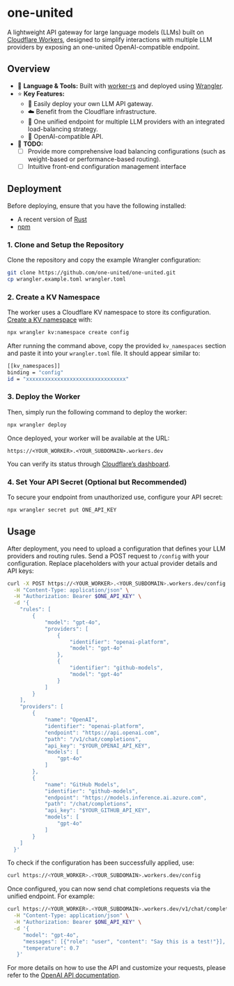 # one-united

A lightweight API gateway for large language models (LLMs) built on [Cloudflare Workers](https://workers.cloudflare.com), designed to simplify interactions with multiple LLM providers by exposing an one-united OpenAI-compatible endpoint.

## Overview

- 🦀 **Language & Tools:** Built with [worker-rs](https://github.com/cloudflare/workers-rs) and deployed using [Wrangler](https://developers.cloudflare.com/workers/wrangler).
- ⭐ **Key Features:**
  - 🤖 Easily deploy your own LLM API gateway.
  - ☁️ Benefit from the Cloudflare infrastructure.
  - 🔄 One unified endpoint for multiple LLM providers with an integrated load-balancing strategy.
  - 🔑 OpenAI-compatible API.
- 🚧 **TODO:**
  - [ ] Provide more comprehensive load balancing configurations (such as weight-based or performance-based routing).
  - [ ] Intuitive front-end configuration management interface

## Deployment

Before deploying, ensure that you have the following installed:

- A recent version of [Rust](https://rustup.rs)
- [npm](https://docs.npmjs.com/downloading-and-installing-node-js-and-npm)

### 1. Clone and Setup the Repository

Clone the repository and copy the example Wrangler configuration:

```bash
git clone https://github.com/one-united/one-united.git
cp wrangler.example.toml wrangler.toml
```

### 2. Create a KV Namespace

The worker uses a Cloudflare KV namespace to store its configuration. [Create a KV namespace](https://developers.cloudflare.com/workers/wrangler/commands/#kv-namespace-create) with:

```bash
npx wrangler kv:namespace create config
```

After running the command above, copy the provided `kv_namespaces` section and paste it into your `wrangler.toml` file. It should appear similar to:

```bash
[[kv_namespaces]]
binding = "config"
id = "xxxxxxxxxxxxxxxxxxxxxxxxxxxxxxxx"
```

### 3. Deploy the Worker

Then, simply run the following command to deploy the worker:

```bash
npx wrangler deploy
```

Once deployed, your worker will be available at the URL:

```
https://<YOUR_WORKER>.<YOUR_SUBDOMAIN>.workers.dev
```

You can verify its status through [Cloudflare’s dashboard](https://dash.cloudflare.com).

### 4. Set Your API Secret (Optional but Recommended)

To secure your endpoint from unauthorized use, configure your API secret:

```bash
npx wrangler secret put ONE_API_KEY
```

## Usage

After deployment, you need to upload a configuration that defines your LLM providers and routing rules. Send a POST request to `/config` with your configuration. Replace placeholders with your actual provider details and API keys:

```bash
curl -X POST https://<YOUR_WORKER>.<YOUR_SUBDOMAIN>.workers.dev/config \
  -H "Content-Type: application/json" \
  -H "Authorization: Bearer $ONE_API_KEY" \
  -d '{
    "rules": [
        {
            "model": "gpt-4o",
            "providers": [
                {
                    "identifier": "openai-platform",
                    "model": "gpt-4o"
                },
                {
                    "identifier": "github-models",
                    "model": "gpt-4o"
                }
            ]
        }
    ],
    "providers": [
        {
            "name": "OpenAI",
            "identifier": "openai-platform",
            "endpoint": "https://api.openai.com",
            "path": "/v1/chat/completions",
            "api_key": "$YOUR_OPENAI_API_KEY",
            "models": [
                "gpt-4o"
            ]
        },
        {
            "name": "GitHub Models",
            "identifier": "github-models",
            "endpoint": "https://models.inference.ai.azure.com",
            "path": "/chat/completions",
            "api_key": "$YOUR_GITHUB_API_KEY",
            "models": [
                "gpt-4o"
            ]
        }
    ]
  }'
```

To check if the configuration has been successfully applied, use:

```bash
curl https://<YOUR_WORKER>.<YOUR_SUBDOMAIN>.workers.dev/config
```

Once configured, you can now send chat completions requests via the unified endpoint. For example:

```bash
curl https://<YOUR_WORKER>.<YOUR_SUBDOMAIN>.workers.dev/v1/chat/completions \
  -H "Content-Type: application/json" \
  -H "Authorization: Bearer $ONE_API_KEY" \
  -d '{
     "model": "gpt-4o",
     "messages": [{"role": "user", "content": "Say this is a test!"}],
     "temperature": 0.7
   }'
```

For more details on how to use the API and customize your requests, please refer to the [OpenAI API documentation](https://beta.openai.com/docs/api-reference/introduction).
